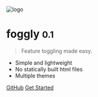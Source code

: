 ![logo](_media/icon.svg)

# foggly <small>0.1</small>

> Feature toggling made easy.

- Simple and lightweight
- No statically built html files
- Multiple themes

[GitHub](https://github.com/docsifyjs/docsify/)
[Get Started](#docsify)
